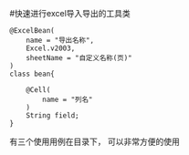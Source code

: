 #快速进行excel导入导出的工具类

```
@ExcelBean(
    name = "导出名称",
    Excel.v2003,
    sheetName = "自定义名称(页)"
)
class bean{
    
    @Cell(
        name = "列名"
    )
    String field;
}
```

有三个使用用例在目录下， 可以非常方便的使用